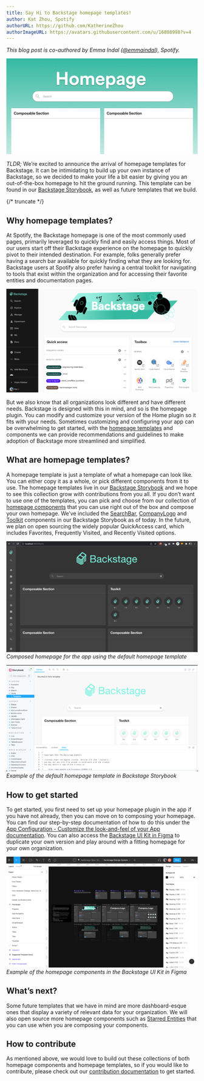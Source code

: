 ```yaml
---
title: Say Hi to Backstage homepage templates!
author: Kat Zhou, Spotify
authorURL: https://github.com/KatherineZhou
authorImageURL: https://avatars.githubusercontent.com/u/16808998?v=4
---
```


_This blog post is co-authored by Emma Indal ([@emmaindal](https://github.com/emmaindal)), Spotify._

![homepage template](assets/22-01-25/homepage-template-blog-post-header.png)

_TLDR;_ We’re excited to announce the arrival of homepage templates for Backstage. It can be intimidating to build up your own instance of Backstage, so we decided to make your life a bit easier by giving you an out-of-the-box homepage to hit the ground running. This template can be found in our [Backstage Storybook](https://backstage.io/storybook/?path=/story/plugins-home-templates--default-template), as well as future templates that we build.

<!-- prettier-ignore -->
{/* truncate */}

## Why homepage templates?

At Spotify, the Backstage homepage is one of the most commonly used pages, primarily leveraged to quickly find and easily access things. Most of our users start off their Backstage experience on the homepage to quickly pivot to their intended destination. For example, folks generally prefer having a search bar available for quickly finding what they are looking for. Backstage users at Spotify also prefer having a central toolkit for navigating to tools that exist within the organization and for accessing their favorite entities and documentation pages.

![Backstage homepage at Spotify](assets/22-01-25/spotify-backstage-homepage.png)

But we also know that all organizations look different and have different needs. Backstage is designed with this in mind, and so is the homepage plugin. You can modify and customize your version of the Home plugin so it fits with your needs. Sometimes customizing and configuring your app can be overwhelming to get started, with the [homepage templates](https://backstage.io/storybook/?path=/story/plugins-home-templates--default-template) and components we can provide recommendations and guidelines to make adoption of Backstage more streamlined and simplified.

## What are homepage templates?

A homepage template is just a template of what a homepage can look like. You can either copy it as a whole, or pick different components from it to use. The homepage templates live in our [Backstage Storybook](https://backstage.io/storybook/?path=/story/plugins-home-templates--default-template) and we hope to see this collection grow with contributions from you all. If you don’t want to use one of the templates, you can pick and choose from our collection of [homepage components](https://backstage.io/storybook/?path=/story/plugins-home-components) that you can use right out of the box and compose your own homepage. We’ve included the [SearchBar](https://backstage.io/storybook/?path=/story/plugins-home-components-searchbar--custom-styles), [CompanyLogo](https://backstage.io/storybook/?path=/story/plugins-home-components-companylogo--custom-logo) and [Toolkit](https://backstage.io/storybook/?path=/story/plugins-home-components-toolkit--default) components in our Backstage Storybook as of today. In the future, we plan on open sourcing the widely popular QuickAccess card, which includes Favorites, Frequently Visited, and Recently Visited options.

![Composed Backstage homepage](assets/22-01-25/composed-backstage-homepage.png)
_Composed homepage for the app using the default homepage template_

![Example of default homepage template](assets/22-01-25/default-homepage-template.png)
_Example of the default homepage template in Backstage Storybook_

## How to get started

To get started, you first need to set up your homepage plugin in the app if you have not already, then you can move on to composing your homepage. You can find our step-by-step documentation of how to do this under the [App Configuration - Customize the look-and-feel of your App documentation](https://backstage.io/docs/getting-started/homepage). You can also access the [Backstage UI Kit in Figma](https://www.figma.com/file/nUaAw56hTgC0RIOYkuLSrB/Backstage-Design-System?node-id=2185%3A2978) to duplicate your own version and play around with a fitting homepage for your own organization.

![Example of homepage components in the Backstage UI Kit in Figma](assets/22-01-25/homepage-components-figma.png)
_Example of the homepage components in the Backstage UI Kit in Figma_

## What’s next?

Some future templates that we have in mind are more dashboard-esque ones that display a variety of relevant data for your organization. We will also open source more homepage components such as [Starred Entities](https://github.com/backstage/backstage/issues/6906) that you can use when you are composing your components.

## How to contribute

As mentioned above, we would love to build out these collections of both homepage components and homepage templates, so if you would like to contribute, please check out our [contribution documentation](https://github.com/backstage/backstage/blob/master/plugins/home/README.md#contributing) to get started.
